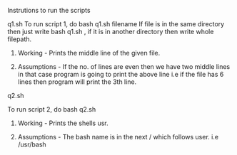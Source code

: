Instrutions to run the scripts

q1.sh
To run script 1, do bash q1.sh filename
If file is in the same directory then just write bash q1.sh , if it is in another directory then write whole filepath.

1. Working - Prints the middle line of the given file.
 
2. Assumptions - If the no. of lines are even then we have two middle lines in that case program is going to print the above line i.e if the file has 6 lines then program will print the 3th line.



q2.sh

To run script 2, do bash q2.sh

1. Working - Prints the shells usr.

2. Assumptions - The bash name is in the next / which follows user. i.e /usr/bash
